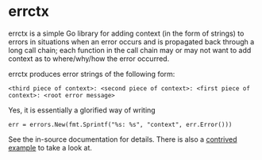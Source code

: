 # errctx
errctx is a simple Go library for adding context (in the form of strings) to errors in situations when an error occurs
and is propagated back through a long call chain; each function in the call chain may or may not want to add context as
to where/why/how the error occurred.

errctx produces error strings of the following form:

    <third piece of context>: <second piece of context>: <first piece of context>: <root error message>
    
Yes, it is essentially a glorified way of writing

    err = errors.New(fmt.Sprintf("%s: %s", "context", err.Error()))
    
See the in-source documentation for details. There is also a [contrived example](example_test.go) to take a look at.

